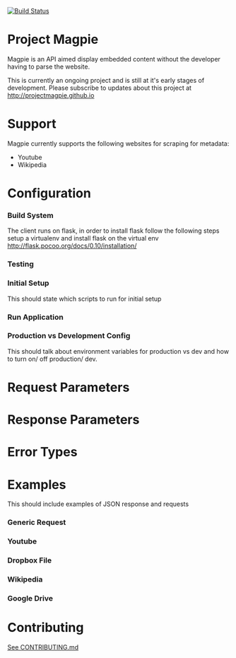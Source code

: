 [![Build Status](https://travis-ci.org/SAAVY/magpie.svg?branch=master)](https://travis-ci.org/SAAVY/magpie)

# Project Magpie

Magpie is an API aimed display embedded content without the developer having to parse the website. 

This is currently an ongoing project and is still at it's early stages of development.
Please subscribe to updates about this project at http://projectmagpie.github.io

# <a name="config"></a>Support

Magpie currently supports the following websites for scraping for metadata:
* Youtube
* Wikipedia

# <a name="config"></a>Configuration

### <a name="build_sys"></a> Build System
The client runs on flask, in order to install flask follow the following steps
setup a virtualenv and install flask on the virtual env
http://flask.pocoo.org/docs/0.10/installation/

### <a name="testing"></a> Testing

### <a name="setup"></a> Initial Setup
This should state which scripts to run for initial setup

### <a name="run_app"></a> Run Application

### <a name="prod_dev"></a> Production vs Development Config
This should talk about environment variables for production vs dev and how to turn on/ off production/ dev.

# <a name="request"></a>Request Parameters

# <a name="response"></a>Response Parameters

# <a name="errors"></a>Error Types

# <a name="examples"></a>Examples
This should include examples of JSON response and requests

### <a name="eg_generic"></a> Generic Request

### <a name="eg_youtube"></a> Youtube

### <a name="eg_dropbox"></a> Dropbox File

### <a name="eg_wikipedia"></a> Wikipedia

### <a name="eg_drive"></a> Google Drive

# <a name="contrib"></a>Contributing

[See CONTRIBUTING.md](CONTRIBUTING.md)

